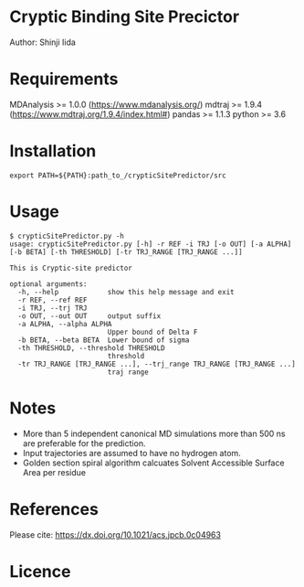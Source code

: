 # Cryptic Binding Site Precictor
Author: Shinji Iida

# Requirements
MDAnalysis >= 1.0.0 (https://www.mdanalysis.org/)
mdtraj     >= 1.9.4 (https://www.mdtraj.org/1.9.4/index.html#)
pandas     >= 1.1.3
python     >= 3.6

# Installation
`export PATH=${PATH}:path_to_/crypticSitePredictor/src`

# Usage
```
$ crypticSitePredictor.py -h
usage: crypticSitePredictor.py [-h] -r REF -i TRJ [-o OUT] [-a ALPHA] [-b BETA] [-th THRESHOLD] [-tr TRJ_RANGE [TRJ_RANGE ...]]

This is Cryptic-site predictor

optional arguments:
  -h, --help            show this help message and exit
  -r REF, --ref REF
  -i TRJ, --trj TRJ
  -o OUT, --out OUT     output suffix
  -a ALPHA, --alpha ALPHA
                        Upper bound of Delta F
  -b BETA, --beta BETA  Lower bound of sigma
  -th THRESHOLD, --threshold THRESHOLD
                        threshold
  -tr TRJ_RANGE [TRJ_RANGE ...], --trj_range TRJ_RANGE [TRJ_RANGE ...]
                        traj range
```

# Notes
- More than 5 independent canonical MD simulations more than 500 ns are preferable for the prediction. 
- Input trajectories are assumed to have no hydrogen atom. 
- Golden section spiral algorithm calcuates Solvent Accessible Surface Area per residue

# References
Please cite:
https://dx.doi.org/10.1021/acs.jpcb.0c04963

# Licence 

